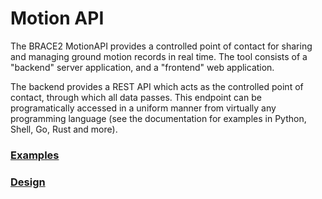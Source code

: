 # Motion API

The BRACE2 MotionAPI provides a controlled 
point of contact for sharing and managing ground
motion records in real time. The tool consists of a "backend"
server application, and a "frontend" web application.

The backend provides a REST API which acts as the controlled point of
contact, through which all data passes. This endpoint can be
programatically accessed in a uniform manner from virtually any
programming language (see the documentation for examples in Python,
Shell, Go, Rust and more).

### [Examples](./examples)

### [Design](./design)

